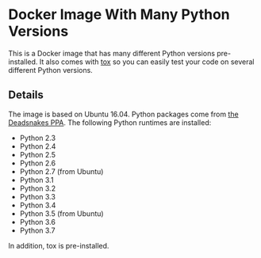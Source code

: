 # Docker Image With Many Python Versions

This is a Docker image that has many different Python versions pre-installed.
It also comes with [tox](https://tox.readthedocs.io) so you can easily test your
code on several different Python versions.

## Details
The image is based on Ubuntu 16.04. Python packages come from
[the Deadsnakes PPA](https://launchpad.net/~deadsnakes/+archive/ubuntu/ppa).
The following Python runtimes are installed:

* Python 2.3
* Python 2.4
* Python 2.5
* Python 2.6
* Python 2.7 (from Ubuntu)
* Python 3.1
* Python 3.2
* Python 3.3
* Python 3.4
* Python 3.5 (from Ubuntu)
* Python 3.6
* Python 3.7

In addition, tox is pre-installed.
